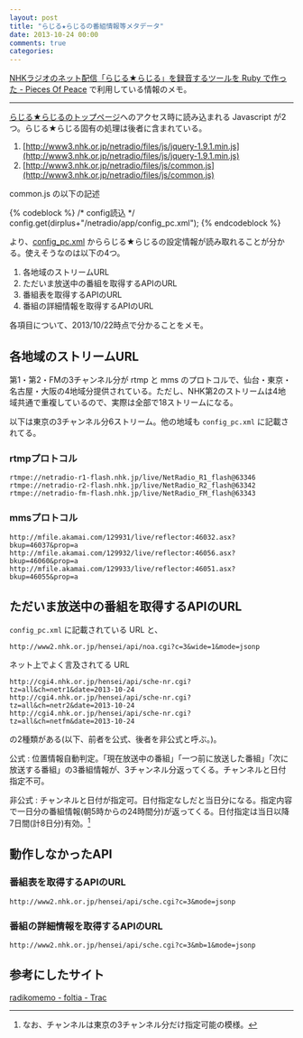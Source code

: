 ```yaml
---
layout: post
title: "らじる★らじるの番組情報等メタデータ"
date: 2013-10-24 00:00
comments: true
categories: 
---
```


[NHKラジオのネット配信「らじる★らじる」を録音するツールを Ruby で作った - Pieces Of Peace](http://blog.harupong.com/2013/10/ripdiru-my-first-ruby-gem/) で利用している情報のメモ。

---------------------------

[らじる★らじるのトップページ][66]へのアクセス時に読み込まれる Javascript が2つ。らじる★らじる固有の処理は後者に含まれている。

1. [http://www3.nhk.or.jp/netradio/files/js/jquery-1.9.1.min.js](http://www3.nhk.or.jp/netradio/files/js/jquery-1.9.1.min.js)
2. [http://www3.nhk.or.jp/netradio/files/js/common.js](http://www3.nhk.or.jp/netradio/files/js/common.js)

common.js の以下の記述

{% codeblock %}
/* config読込 */
config.get(dirplus+"/netradio/app/config_pc.xml");
{% endcodeblock %}

より、[config_pc.xml](http://www3.nhk.or.jp/netradio/app/config_pc.xml) かららじる★らじるの設定情報が読み取れることが分かる。使えそうなのは以下の4つ。

1. 各地域のストリームURL
1. ただいま放送中の番組を取得するAPIのURL
1. 番組表を取得するAPIのURL
1. 番組の詳細情報を取得するAPIのURL

各項目について、2013/10/22時点で分かることをメモ。

## 各地域のストリームURL

第1・第2・FMの3チャンネル分が rtmp と mms のプロトコルで、仙台・東京・名古屋・大阪の4地域分提供されている。ただし、NHK第2のストリームは4地域共通で重複しているので、実際は全部で18ストリームになる。

以下は東京の3チャンネル分6ストリーム。他の地域も `config_pc.xml` に記載されてる。

### rtmpプロトコル
	rtmpe://netradio-r1-flash.nhk.jp/live/NetRadio_R1_flash@63346
	rtmpe://netradio-r2-flash.nhk.jp/live/NetRadio_R2_flash@63342
	rtmpe://netradio-fm-flash.nhk.jp/live/NetRadio_FM_flash@63343

### mmsプロトコル
	http://mfile.akamai.com/129931/live/reflector:46032.asx?bkup=46037&prop=a
	http://mfile.akamai.com/129932/live/reflector:46056.asx?bkup=46060&prop=a
	http://mfile.akamai.com/129933/live/reflector:46051.asx?bkup=46055&prop=a

## ただいま放送中の番組を取得するAPIのURL

`config_pc.xml` に記載されている URL と、 

    http://www2.nhk.or.jp/hensei/api/noa.cgi?c=3&wide=1&mode=jsonp

ネット上でよく言及されてる URL

    http://cgi4.nhk.or.jp/hensei/api/sche-nr.cgi?tz=all&ch=netr1&date=2013-10-24
    http://cgi4.nhk.or.jp/hensei/api/sche-nr.cgi?tz=all&ch=netr2&date=2013-10-24
    http://cgi4.nhk.or.jp/hensei/api/sche-nr.cgi?tz=all&ch=netfm&date=2013-10-24

の2種類がある(以下、前者を公式、後者を非公式と呼ぶ。)。

公式
: 位置情報自動判定。「現在放送中の番組」「一つ前に放送した番組」「次に放送する番組」の3番組情報が、3チャンネル分返ってくる。チャンネルと日付指定不可。

非公式
: チャンネルと日付が指定可。日付指定なしだと当日分になる。指定内容で一日分の番組情報(朝5時からの24時間分)が返ってくる。日付指定は当日以降7日間(計8日分)有効。[^01]

## 動作しなかったAPI

### 番組表を取得するAPIのURL

    http://www2.nhk.or.jp/hensei/api/sche.cgi?c=3&mode=jsonp

### 番組の詳細情報を取得するAPIのURL

    http://www2.nhk.or.jp/hensei/api/sche.cgi?c=3&mb=1&mode=jsonp

## 参考にしたサイト

[radikomemo - foltia - Trac][30]

[30]: http://www.dcc-jpl.com/foltia/wiki/radikomemo
[66]: http://www3.nhk.or.jp/netradio/

[^01]: なお、チャンネルは東京の3チャンネル分だけ指定可能の模様。